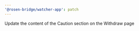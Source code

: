 ```yaml
---
'@rosen-bridge/watcher-app': patch
---
```


Update the content of the Caution section on the Withdraw page
